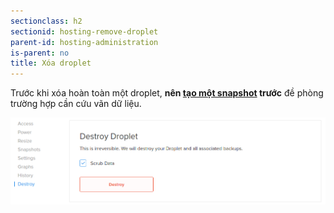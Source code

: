 ```yaml
---
sectionclass: h2
sectionid: hosting-remove-droplet
parent-id: hosting-administration
is-parent: no
title: Xóa droplet
---
```


Trước khi xóa hoàn toàn một droplet, **nên [tạo một snapshot](#hosting-admin-snapshot) trước** đề phòng trường hợp cần cứu vãn dữ liệu.

![Admin destroy](img/hosting-administration/cp_admin_destroy.png)
